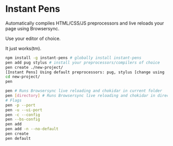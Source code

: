 # Instant Pens

Automatically compiles HTML/CSS/JS preprocessors and live reloads your page using Browsersync.

Use your editor of choice.

It just works(tm).

```bash
npm install -g instant-pens # globally install instant-pens
pen add pug stylus # install your preprocessors/compilers of choice
pen create ./new-project/
[Instant Pens] Using default preprocessors: pug, stylus [change using 'pen default']
cd new-project/
pen

pen # Runs Browsersync live reloading and chokidar in current folder
pen [directory] # Runs Browsersync live reloading and chokidar in directory
# Flags
pen -p --port
pen -u --ui-port
pen -c --config
pen --bs-config
pen add
pen add -n --no-default
pen create
pen default

```